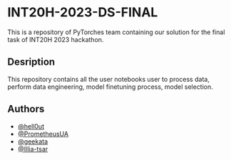 # INT20H-2023-DS-FINAL


This is a repository of PyTorches team containing our solution for the final task of INT20H 2023 hackathon.



## Desription

This repository contains all the user notebooks user to process data, perform data engineering, model finetuning process, model selection.

## Authors

- [@hell0ut](https://github.com/hell0ut)
- [@PrometheusUA](https://github.com/PrometheusUA)
- [@geekata](https://github.com/geekata)
- [@Illia-tsar](https://github.com/Illia-tsar)


